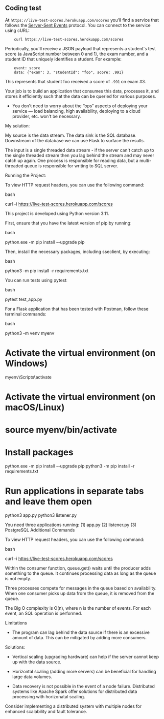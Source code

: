 ## Coding test


At `https://live-test-scores.herokuapp.com/scores` you'll find a service that follows the [Server-Sent Events](https://html.spec.whatwg.org/multipage/server-sent-events.html#server-sent-events) protocol. You can connect to the service using cURL:

        curl https://live-test-scores.herokuapp.com/scores

Periodically, you'll receive a JSON payload that represents a student's test score (a JavaScript number between 0 and 1), the exam number, and a student ID that uniquely identifies a student. For example:

        event: score
        data: {"exam": 3, "studentId": "foo", score: .991}

This represents that student foo received a score of `.991` on exam #3. 

Your job is to build an application that consumes this data, processes it, and stores it efficiently such that the data can be queried for various purposes. 

* You don't need to worry about the “ops” aspects of deploying your service — load balancing, high availability, deploying to a cloud provider, etc. won't be necessary.



My solution:

My source is the data stream. The data sink is the SQL database. Downstream of the database we can use Flask to surface the results.

The input is a single threaded data stream - if the server can't catch up to the single threaded stream then you lag behind the stream and may never catch up again. One process is responsible for reading data, but a multi-threaded queue is responsible for writing to SQL server. 

Running the Project:


To view HTTP request headers, you can use the following command:

bash

curl -i https://live-test-scores.herokuapp.com/scores

This project is developed using Python version 3.11.

First, ensure that you have the latest version of pip by running:

bash

python.exe -m pip install --upgrade pip

Then, install the necessary packages, including sseclient, by executing:

bash

python3 -m pip install -r requirements.txt

You can run tests using pytest:

bash

pytest test_app.py

For a Flask application that has been tested with Postman, follow these terminal commands:

bash

python3 -m venv myenv
# Activate the virtual environment (on Windows)
myenv\Scripts\activate
# Activate the virtual environment (on macOS/Linux)
# source myenv/bin/activate
# Install packages
python.exe -m pip install --upgrade pip
python3 -m pip install -r requirements.txt
# Run applications in separate tabs and leave them open
python3 app.py
python3 listener.py

You need three applications running:
(1) app.py
(2) listener.py
(3) PostgreSQL
Additional Commands

To view HTTP request headers, you can use the following command:

bash

curl -i https://live-test-scores.herokuapp.com/scores

Within the consumer function, queue.get() waits until the producer adds something to the queue. It continues processing data as long as the queue is not empty.

Three processes compete for messages in the queue based on availability. When one consumer picks up data from the queue, it is removed from the queue.

The Big O complexity is O(n), where n is the number of events. For each event, an SQL operation is performed.

Limitations
* The program can lag behind the data source if there is an excessive amount of data. This can be mitigated by adding more consumers.

Solutions:

* Vertical scaling (upgrading hardware) can help if the server cannot keep up with the data source.

* Horizontal scaling (adding more servers) can be beneficial for handling large data volumes.

* Data recovery is not possible in the event of a node failure. Distributed systems like Apache Spark offer solutions for distributed data processing with horizonatal scaling.

Consider implementing a distributed system with multiple nodes for enhanced scalability and fault tolerance.
